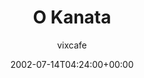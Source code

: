 ---
title: 'O Kanata'
posts: 1
hash: 't46'
author: 'vixcafe'
date: 2002-07-14T04:24:00+00:00
sources:
  - http://forums.tokipona.org/viewtopic.php%3Ft=46.html
---